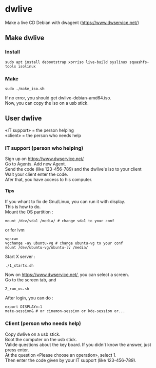 # dwlive
Make a live CD Debian with dwagent (https://www.dwservice.net/)

## Make dwlive

### Install
```
sudo apt install debootstrap xorriso live-build syslinux squashfs-tools isolinux
```
### Make
```
sudo ./make_iso.sh
```
If no error, you should get dwlive-debian-amd64.iso.  
Now, you can copy the iso on a usb stick.  

## User dwlive

«IT support» = the person helping  
«client» = the person who needs help  

### IT support (person who helping)
Sign up on https://www.dwservice.net/  
Go to Agents. Add new Agent.  
Send the code (like 123-456-789) and the dwlive's iso to your client  
Wait your client enter the code.  
Afer that, you have access to his computer.

#### Tips
If you whant to fix de Gnu/Linux, you can run it with display.  
This is how to do.  
Mount the OS partition :  
```
mount /dev/sda1 /media/ # change sda1 to your conf
```
or for lvm  
```
vgscan
vgchange -ay ubuntu-vg # change ubuntu-vg to your conf
mount /dev/ubuntu-vg/ubuntu-lv /media/
```
Start X server :  
```
./1_startx.sh
```
Now on https://www.dwservice.net/, you can select a screen.  
Go to the screen tab, and  
```
2_run_os.sh
```
After login, you can do :  
```
export DISPLAY=:1
mate-session& # or cinamon-session or kde-session or...
```

### Client (person who needs help)
Copy dwlive on a usb stick.  
Boot the computer on the usb stick.  
Valide questions about the key board. If you didn't know the answer, just press enter.  
At the question «Please choose an operation», select 1.  
Then enter the code given by your IT support (like 123-456-789).  

